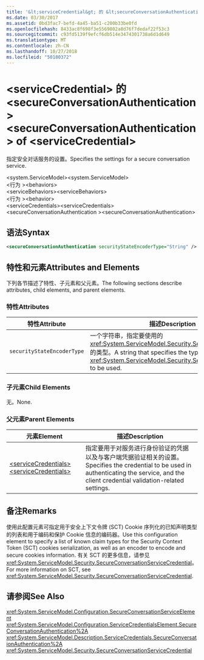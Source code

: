 ```yaml
---
title: '&lt;serviceCredential&gt; 的 &lt;secureConversationAuthentication&gt;'
ms.date: 03/30/2017
ms.assetid: 0bd3fac7-befd-4a45-ba51-c200b33be0fd
ms.openlocfilehash: 8433ac8f698f3e5569802a8d76f7dedaf22f53c3
ms.sourcegitcommit: c93fd5139f9efcf6db514e3474301738a6d1d649
ms.translationtype: MT
ms.contentlocale: zh-CN
ms.lasthandoff: 10/27/2018
ms.locfileid: "50180372"
---
```

# <a name="ltsecureconversationauthenticationgt-of-ltservicecredentialgt"></a><span data-ttu-id="cad46-102">&lt;serviceCredential&gt; 的 &lt;secureConversationAuthentication&gt;</span><span class="sxs-lookup"><span data-stu-id="cad46-102">&lt;secureConversationAuthentication&gt; of &lt;serviceCredential&gt;</span></span>
<span data-ttu-id="cad46-103">指定安全对话服务的设置。</span><span class="sxs-lookup"><span data-stu-id="cad46-103">Specifies the settings for a secure conversation service.</span></span>  
  
 <span data-ttu-id="cad46-104">\<system.ServiceModel></span><span class="sxs-lookup"><span data-stu-id="cad46-104">\<system.ServiceModel></span></span>  
<span data-ttu-id="cad46-105">\<行为 ></span><span class="sxs-lookup"><span data-stu-id="cad46-105">\<behaviors></span></span>  
<span data-ttu-id="cad46-106">\<serviceBehaviors></span><span class="sxs-lookup"><span data-stu-id="cad46-106">\<serviceBehaviors></span></span>  
<span data-ttu-id="cad46-107">\<行为 ></span><span class="sxs-lookup"><span data-stu-id="cad46-107">\<behavior></span></span>  
<span data-ttu-id="cad46-108">\<serviceCredentials></span><span class="sxs-lookup"><span data-stu-id="cad46-108">\<serviceCredentials></span></span>  
<span data-ttu-id="cad46-109">\<secureConversationAuthentication ></span><span class="sxs-lookup"><span data-stu-id="cad46-109">\<secureConversationAuthentication></span></span>  
  
## <a name="syntax"></a><span data-ttu-id="cad46-110">语法</span><span class="sxs-lookup"><span data-stu-id="cad46-110">Syntax</span></span>  
  
```xml  
<secureConversationAuthentication securityStateEncoderType="String" />  
```  
  
## <a name="attributes-and-elements"></a><span data-ttu-id="cad46-111">特性和元素</span><span class="sxs-lookup"><span data-stu-id="cad46-111">Attributes and Elements</span></span>  
 <span data-ttu-id="cad46-112">下列各节描述了特性、子元素和父元素。</span><span class="sxs-lookup"><span data-stu-id="cad46-112">The following sections describe attributes, child elements, and parent elements.</span></span>  
  
### <a name="attributes"></a><span data-ttu-id="cad46-113">特性</span><span class="sxs-lookup"><span data-stu-id="cad46-113">Attributes</span></span>  
  
|<span data-ttu-id="cad46-114">特性</span><span class="sxs-lookup"><span data-stu-id="cad46-114">Attribute</span></span>|<span data-ttu-id="cad46-115">描述</span><span class="sxs-lookup"><span data-stu-id="cad46-115">Description</span></span>|  
|---------------|-----------------|  
|`securityStateEncoderType`|<span data-ttu-id="cad46-116">一个字符串，指定要使用的 <xref:System.ServiceModel.Security.SecurityStateEncoder> 的类型。</span><span class="sxs-lookup"><span data-stu-id="cad46-116">A string that specifies the type of <xref:System.ServiceModel.Security.SecurityStateEncoder> to be used.</span></span>|  
  
### <a name="child-elements"></a><span data-ttu-id="cad46-117">子元素</span><span class="sxs-lookup"><span data-stu-id="cad46-117">Child Elements</span></span>  
 <span data-ttu-id="cad46-118">无。</span><span class="sxs-lookup"><span data-stu-id="cad46-118">None.</span></span>  
  
### <a name="parent-elements"></a><span data-ttu-id="cad46-119">父元素</span><span class="sxs-lookup"><span data-stu-id="cad46-119">Parent Elements</span></span>  
  
|<span data-ttu-id="cad46-120">元素</span><span class="sxs-lookup"><span data-stu-id="cad46-120">Element</span></span>|<span data-ttu-id="cad46-121">描述</span><span class="sxs-lookup"><span data-stu-id="cad46-121">Description</span></span>|  
|-------------|-----------------|  
|[<span data-ttu-id="cad46-122">\<serviceCredentials></span><span class="sxs-lookup"><span data-stu-id="cad46-122">\<serviceCredentials></span></span>](../../../../../docs/framework/configure-apps/file-schema/wcf/servicecredentials.md)|<span data-ttu-id="cad46-123">指定要用于对服务进行身份验证的凭据以及与客户端凭据验证相关的设置。</span><span class="sxs-lookup"><span data-stu-id="cad46-123">Specifies the credential to be used in authenticating the service, and the client credential validation-related settings.</span></span>|  
  
## <a name="remarks"></a><span data-ttu-id="cad46-124">备注</span><span class="sxs-lookup"><span data-stu-id="cad46-124">Remarks</span></span>  
 <span data-ttu-id="cad46-125">使用此配置元素可指定用于安全上下文令牌 (SCT) Cookie 序列化的已知声明类型的列表和用于编码和保护 Cookie 信息的编码器。</span><span class="sxs-lookup"><span data-stu-id="cad46-125">Use this configuration element to specify a list of known claim types for the Security Context Token (SCT) cookies serialization, as well as an encoder to encode and secure cookies information.</span></span> <span data-ttu-id="cad46-126">有关 SCT 的更多信息，请参见 <xref:System.ServiceModel.Security.SecureConversationServiceCredential>。</span><span class="sxs-lookup"><span data-stu-id="cad46-126">For more information on SCT, see <xref:System.ServiceModel.Security.SecureConversationServiceCredential>.</span></span>  
  
## <a name="see-also"></a><span data-ttu-id="cad46-127">请参阅</span><span class="sxs-lookup"><span data-stu-id="cad46-127">See Also</span></span>  
 <xref:System.ServiceModel.Configuration.SecureConversationServiceElement>  
 <xref:System.ServiceModel.Configuration.ServiceCredentialsElement.SecureConversationAuthentication%2A>  
 <xref:System.ServiceModel.Description.ServiceCredentials.SecureConversationAuthentication%2A>  
 <xref:System.ServiceModel.Security.SecureConversationServiceCredential>
